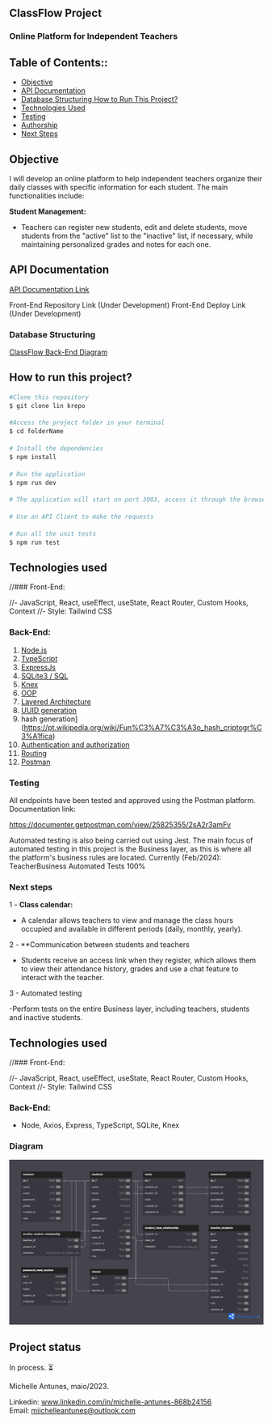 ## ClassFlow Project

### Online Platform for Independent Teachers

## Table of Contents::

- <a href="#Objective"> Objective  </a>
- <a href="#API Documentation"> API Documentation </a>
- <a href="#Database Structuring "> Database Structuring </a>
  <a href="#How to Run This Project?"> How to Run This Project? </a>
- <a href="#Technologies Used"> Technologies Used </a>
- <a href="#Testing"> Testing  </a>
- <a href="#Authorship"> Authorship  </a>
- <a href="# Next Steps">  Next Steps </a>

## Objective 

I will develop an online platform to help independent teachers organize their daily classes with specific information for each student. The main functionalities include:

**Student Management:**

- Teachers can register new students, edit and delete students, move students from the "active" list to the "inactive" list, if necessary, while maintaining personalized grades and notes for each one.

## API Documentation

[API Documentation Link](https://documenter.getpostman.com/view/25825355/2sA2r3amFv)

Front-End Repository Link (Under Development)
Front-End Deploy Link (Under Development)

### Database Structuring

[ClassFlow Back-End Diagram](./img/diagram.png)

## How to run this project?

```bash
#Clone this repository
$ git clone lin krepo

#Access the project folder in your terminal
$ cd folderName

# Install the dependencies
$ npm install

# Run the application
$ npm run dev

# The application will start on port 3003, access it through the browser: http://localhost:3003

# Use an API Client to make the requests

# Run all the unit tests
$ npm run test
```

## Technologies used

//### Front-End:

//- JavaScript, React, useEffect, useState, React Router, Custom Hooks, Context
//- Style: Tailwind CSS

### Back-End:

1. [Node.js](https://nodejs.org/en)
2. [TypeScript](https://www.typescriptlang.org/)
3. [ExpressJs](https://expressjs.com/)
4. [SQLite3 / SQL](https://sqlite.org/index.html)
5. [Knex](https://knexjs.org/)
6. [OOP](https://pt.wikipedia.org/wiki/Programa%C3%A7%C3%A3o_orientada_a_objetos)
7. [Layered Architecture](https://pt.wikipedia.org/wiki/Arquitetura_multicamada)
8. [UUID generation](https://pt.wikipedia.org/wiki/Identificador_%C3%BAnico_universal)
9. hash generation](https://pt.wikipedia.org/wiki/Fun%C3%A7%C3%A3o_hash_criptogr%C3%A1fica)
10. [Authentication and authorization](https://pt.wikipedia.org/wiki/Autoriza%C3%A7%C3%A3o)
11. [Routing](https://acervolima.com/roteamento-em-node-js/)
12. [Postman](https://www.postman.com/)

### Testing

All endpoints have been tested and approved using the Postman platform. Documentation link:

https://documenter.getpostman.com/view/25825355/2sA2r3amFv

Automated testing is also being carried out using Jest.
The main focus of automated testing in this project is the Business layer, as this is where all the platform's business rules are located.
Currently (Feb/2024): TeacherBusiness Automated Tests 100%

### Next steps

1 - **Class calendar:**

- A calendar allows teachers to view and manage the class hours occupied and available in different periods (daily, monthly, yearly).

2 - \*\*Communication between students and teachers

- Students receive an access link when they register, which allows them to view their attendance history, grades and use a chat feature to interact with the teacher.

3 - Automated testing

-Perform tests on the entire Business layer, including teachers, students and inactive students.

## Technologies used

//### Front-End:

//- JavaScript, React, useEffect, useState, React Router, Custom Hooks, Context
//- Style: Tailwind CSS

### Back-End:

- Node, Axios, Express, TypeScript, SQLite, Knex

### Diagram

![ClassFlow Back-End Diagram](./img/diagram.png)

## Project status

In process. ⏳

Michelle Antunes, maio/2023.
<br>

Linkedin: www.linkedin.com/in/michelle-antunes-868b24156
<br>
Email: miichelleantunes@outlook.com
